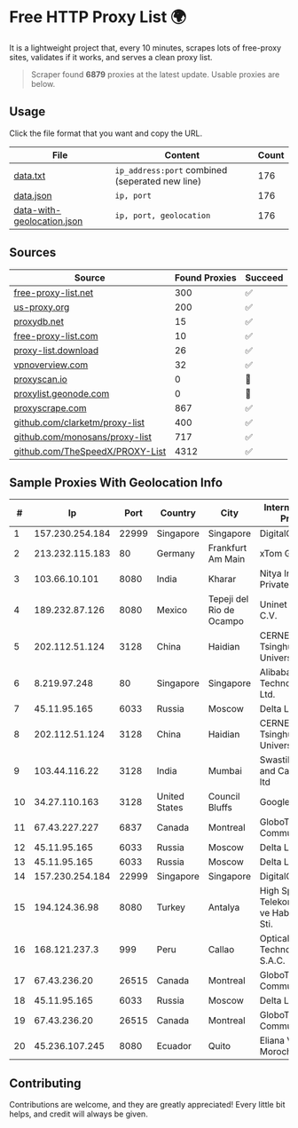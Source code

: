 
# Free HTTP Proxy List 🌍

It is a lightweight project that, every 10 minutes, scrapes lots of free-proxy sites, validates if it works, and serves a clean proxy list.


> Scraper found **6879** proxies at the latest update. Usable proxies are below.

## Usage

Click the file format that you want and copy the URL.


|File|Content|Count|
|----|-------|-----|
|[data.txt](https://raw.githubusercontent.com/themiralay/Proxy-List-World/master/data.txt)|`ip_address:port` combined (seperated new line)|176|
|[data.json](https://raw.githubusercontent.com/themiralay/Proxy-List-World/master/data.json)|`ip, port`|176|
|[data-with-geolocation.json](https://raw.githubusercontent.com/themiralay/Proxy-List-World/master/data-with-geolocation.json)|`ip, port, geolocation`|176|

## Sources

|Source|Found Proxies|Succeed|
|------|-------------|-------|
|[free-proxy-list.net](https://free-proxy-list.net)|300|✅|
|[us-proxy.org](https://www.us-proxy.org)|200|✅|
|[proxydb.net](http://proxydb.net)|15|✅|
|[free-proxy-list.com](https://free-proxy-list.com/?page=&port=&type%5B%5D=http&type%5B%5D=https&up_time=0&search=Search)|10|✅|
|[proxy-list.download](https://www.proxy-list.download/HTTP)|26|✅|
|[vpnoverview.com](https://vpnoverview.com/privacy/anonymous-browsing/free-proxy-servers)|32|✅|
|[proxyscan.io](https://www.proxyscan.io)|0|🚫|
|[proxylist.geonode.com](https://proxylist.geonode.com/api/proxy-list?limit=300&page=1&sort_by=lastChecked&sort_type=desc&protocols=http,https)|0|🚫|
|[proxyscrape.com](https://api.proxyscrape.com/v2/?request=displayproxies&protocol=http&timeout=10000&country=all&ssl=all&anonymity=all)|867|✅|
|[github.com/clarketm/proxy-list](https://raw.githubusercontent.com/clarketm/proxy-list/master/proxy-list-raw.txt)|400|✅|
|[github.com/monosans/proxy-list](https://raw.githubusercontent.com/monosans/proxy-list/main/proxies/http.txt)|717|✅|
|[github.com/TheSpeedX/PROXY-List](https://raw.githubusercontent.com/TheSpeedX/PROXY-List/master/http.txt)|4312|✅|


## Sample Proxies With Geolocation Info

|#|Ip|Port|Country|City|Internet Service Provider|
|-|--|----|-------|----|-------------------------|
|1|157.230.254.184|22999|Singapore|Singapore|DigitalOcean, LLC|
|2|213.232.115.183|80|Germany|Frankfurt Am Main|xTom GmbH|
|3|103.66.10.101|8080|India|Kharar|Nitya Internet Private Limited|
|4|189.232.87.126|8080|Mexico|Tepeji del Rio de Ocampo|Uninet S.A. de C.V.|
|5|202.112.51.124|3128|China|Haidian|CERNET2 IX at Tsinghua University|
|6|8.219.97.248|80|Singapore|Singapore|Alibaba (US) Technology Co., Ltd.|
|7|45.11.95.165|6033|Russia|Moscow|Delta Ltd|
|8|202.112.51.124|3128|China|Haidian|CERNET2 IX at Tsinghua University|
|9|103.44.116.22|3128|India|Mumbai|Swastik Internet and Cables pvt. ltd|
|10|34.27.110.163|3128|United States|Council Bluffs|Google LLC|
|11|67.43.227.227|6837|Canada|Montreal|GloboTech Communications|
|12|45.11.95.165|6033|Russia|Moscow|Delta Ltd|
|13|45.11.95.165|6033|Russia|Moscow|Delta Ltd|
|14|157.230.254.184|22999|Singapore|Singapore|DigitalOcean, LLC|
|15|194.124.36.98|8080|Turkey|Antalya|High Speed Telekomunikasyon ve Hab. Hiz. Ltd. Sti.|
|16|168.121.237.3|999|Peru|Callao|Optical Technologies S.A.C.|
|17|67.43.236.20|26515|Canada|Montreal|GloboTech Communications|
|18|45.11.95.165|6033|Russia|Moscow|Delta Ltd|
|19|67.43.236.20|26515|Canada|Montreal|GloboTech Communications|
|20|45.236.107.245|8080|Ecuador|Quito|Eliana Vanessa Morocho Oña|



## Contributing

Contributions are welcome, and they are greatly appreciated! Every
little bit helps, and credit will always be given.


